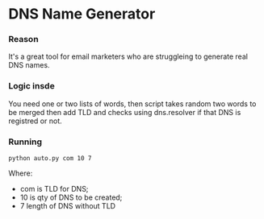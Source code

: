 # DNS Name Generator
### Reason
It's a great tool for email marketers who are struggleing to generate real DNS names.

### Logic insde
You need one or two lists of words, then script takes random two words to be merged then add TLD and checks using dns.resolver if that DNS is registred or not.

### Running
```
python auto.py com 10 7
```
Where:
- com is TLD for DNS;
- 10 is qty of DNS to be created;
- 7 length of DNS without TLD
